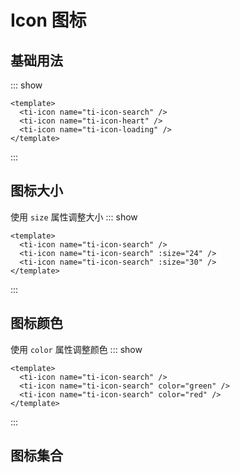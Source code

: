 <script setup lang="ts">
const icons = [
"ti-icon-top",
"ti-icon-direction-down",
"ti-icon-copy",
"ti-icon-direction-right",
"ti-icon-direction-up",
"ti-icon-direction-left",
"ti-icon-menu",
"ti-icon-loading",
"ti-icon-select",
"ti-icon-zoom-in",
"ti-icon-zoom-out",
"ti-icon-add",
"ti-icon-bad",
"ti-icon-calendar",
"ti-icon-comment",
"ti-icon-elipsis",
"ti-icon-file",
"ti-icon-folder-close",
"ti-icon-filter",
"ti-icon-good",
"ti-icon-home",
"ti-icon-file-open",
"ti-icon-link",
"ti-icon-help",
"ti-icon-notification",
"ti-icon-more",
"ti-icon-print",
"ti-icon-navigation",
"ti-icon-refresh",
"ti-icon-setting",
"ti-icon-survey",
"ti-icon-user",
"ti-icon-code",
"ti-icon-arrow-down",
"ti-icon-ashbin",
"ti-icon-arrow-right",
"ti-icon-eye",
"ti-icon-bottom",
"ti-icon-attachment",
"ti-icon-close",
"ti-icon-download",
"ti-icon-eye-close",
"ti-icon-favorite",
"ti-icon-label",
"ti-icon-heart",
"ti-icon-hide",
"ti-icon-picture",
"ti-icon-search"
]
</script>

# Icon 图标

## 基础用法
::: show
<ti-icon name="ti-icon-search" />
<ti-icon name="ti-icon-heart" style="margin: 0px 10px" />
<ti-icon name="ti-icon-loading" />

``` vue
<template>
  <ti-icon name="ti-icon-search" />
  <ti-icon name="ti-icon-heart" />
  <ti-icon name="ti-icon-loading" />
</template>
```
:::

## 图标大小
使用 `size` 属性调整大小
::: show
<ti-icon name="ti-icon-search" />
<ti-icon name="ti-icon-search" :size="24" style="margin: 0px 10px" />
<ti-icon name="ti-icon-search" :size="30" />

``` vue
<template>
  <ti-icon name="ti-icon-search" />
  <ti-icon name="ti-icon-search" :size="24" />
  <ti-icon name="ti-icon-search" :size="30" />
</template>
```
:::

## 图标颜色
使用 `color` 属性调整颜色
::: show
<ti-icon name="ti-icon-search" />
<ti-icon name="ti-icon-search" color="green" style="margin: 0px 10px" />
<ti-icon name="ti-icon-search" color="red" />

``` vue
<template>
  <ti-icon name="ti-icon-search" />
  <ti-icon name="ti-icon-search" color="green" />
  <ti-icon name="ti-icon-search" color="red" />
</template>
```
:::

## 图标集合

<ti-example-icon :icons="icons" />